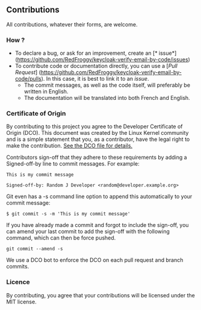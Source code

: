## Contributions

All contributions, whatever their forms, are welcome.

### How ?

* To declare a bug, or ask for an improvement, create an [*
  issue*] (https://github.com/RedFroggy/keycloak-verify-email-by-code/issues)
* To contribute code or documentation directly, you can use a [*Pull
  Request*] (https://github.com/RedFroggy/keycloak-verify-email-by-code/pulls). In this case, it is best to link it to
  an *issue*.
  * The commit messages, as well as the code itself, will preferably be written in English.
  * The documentation will be translated into both French and English.

### Certificate of Origin

By contributing to this project you agree to the Developer Certificate of Origin (DCO). This document was created by the
Linux Kernel community and is a simple statement that you, as a contributor, have the legal right to make the
contribution. [See the DCO file for details.](DCO.txt)

Contributors sign-off that they adhere to these requirements by adding a Signed-off-by line to commit messages. For
example:

```
This is my commit message

Signed-off-by: Random J Developer <random@developer.example.org>
```

Git even has a -s command line option to append this automatically to your commit message:

```
$ git commit -s -m 'This is my commit message'
```

If you have already made a commit and forgot to include the sign-off, you can amend your last commit to add the sign-off
with the following command, which can then be force pushed.

```
git commit --amend -s
```

We use a DCO bot to enforce the DCO on each pull request and branch commits.

### Licence

By contributing, you agree that your contributions will be licensed under the MIT license.

